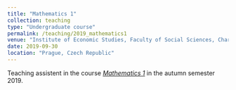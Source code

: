 ```yaml
---
title: "Mathematics 1"
collection: teaching
type: "Undergraduate course"
permalink: /teaching/2019_mathematics1
venue: "Institute of Economic Studies, Faculty of Social Sciences, Charles University in Prague"
date: 2019-09-30
location: "Prague, Czech Republic"
---
```


Teaching assistent in the course [*Mathematics 1*](https://is.cuni.cz/studium/eng/predmety/index.php?do=predmet&kod=JEB118&skr=2019) in the autumn semester 2019.
